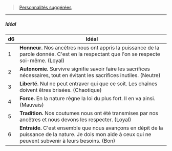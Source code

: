 ﻿---
!PersonalityIdealItem
Id: background_primitif_hd.md#idéal
ParentLink: background_primitif_hd.md#personnalités-suggérées
Name: Idéal
ParentName: Personnalités suggérées
NameLevel: 5
Attributes: {}
---
> [Personnalités suggérées](hd_background_primitif_personnalites_suggerees.md)

---

##### Idéal

|d6|Idéal|
|---|---|
|1|**Honneur.** Nos ancêtres nous ont appris la puissance de la parole donnée. C'est en la respectant que l'on se respecte soi-même. (Loyal)|
|2|**Autonomie.** Survivre signifie savoir faire les sacrifices nécessaires, tout en évitant les sacrifices inutiles. (Neutre)|
|3|**Liberté.** Nul ne peut entraver qui que ce soit. Les chaînes doivent êtres brisées. (Chaotique)|
|4|**Force.** En la nature règne la loi du plus fort. Il en va ainsi. (Mauvais)|
|5|**Tradition.** Nos coutumes nous ont été transmises par nos ancêtres et nous devons les respecter. (Loyal)|
|6|**Entraide.** C'est ensemble que nous avançons en dépit de la puissance de la nature. Je dois mon aide à ceux qui ne peuvent subvenir à leurs besoins. (Bon)|

